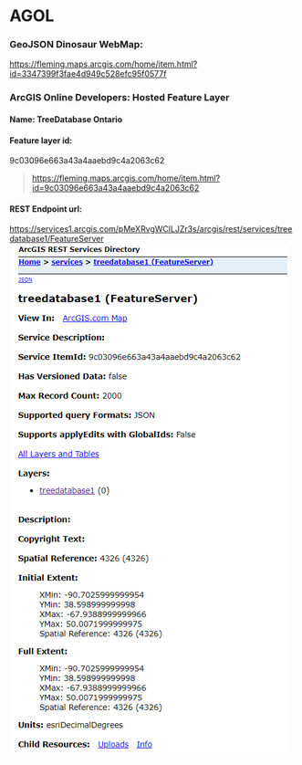 # AGOL
### GeoJSON Dinosaur WebMap:
https://fleming.maps.arcgis.com/home/item.html?id=3347399f3fae4d949c528efc95f0577f

### ArcGIS Online Developers: Hosted Feature Layer
#### Name: TreeDatabase Ontario
#### Feature layer id:
9c03096e663a43a4aaebd9c4a2063c62
>https://fleming.maps.arcgis.com/home/item.html?id=9c03096e663a43a4aaebd9c4a2063c62
#### REST Endpoint url:
https://services1.arcgis.com/pMeXRvgWClLJZr3s/arcgis/rest/services/treedatabase1/FeatureServer
<img src="img/RESTend.PNG" alt="RESTendpoint Screenshot">
